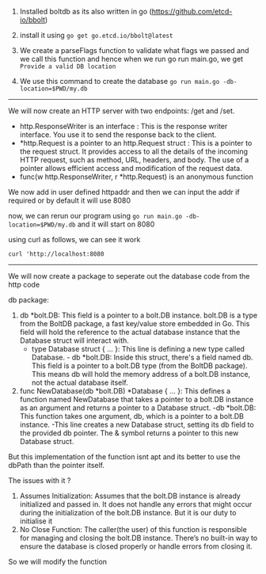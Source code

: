 1. Installed boltdb as its also written in go (https://github.com/etcd-io/bbolt)

2. install it using `go get go.etcd.io/bbolt@latest`

3. We create a parseFlags function to validate what flags we passed and we call this function and hence when we run go run main.go, we get `Provide a valid DB location`

4. We use this command to create the database `go run main.go -db-location=$PWD/my.db`

---

We will now create an HTTP server with two endpoints: /get and /set.

- http.ResponseWriter is an interface : This is the response writer interface. You use it to send the response back to the client.
- \*http.Request is a pointer to an http.Request struct : This is a pointer to the request struct. It provides access to all the details of the incoming HTTP request, such as method, URL, headers, and body. The use of a pointer allows efficient access and modification of the request data.
- func(w http.ResponseWriter, r \*http.Request) is an anonymous function

We now add in user defined httpaddr and then we can input the addr if required or by default it will use 8080

now, we can rerun our program using `go run main.go -db-location=$PWD/my.db` and it will start on 8080

using curl as follows, we can see it work

`curl 'http://localhost:8080`

---

We will now create a package to seperate out the database code from the http code

db package:

1. db \*bolt.DB: This field is a pointer to a bolt.DB instance. bolt.DB is a type from the BoltDB package, a fast key/value store embedded in Go. This field will hold the reference to the actual database instance that the Database struct will interact with.
   - type Database struct { ... }: This line is defining a new type called Database. - db \*bolt.DB: Inside this struct, there's a field named db. This field is a pointer to a bolt.DB type (from the BoltDB package). This means db will hold the memory address of a bolt.DB instance, not the actual database itself.
2. func NewDatabase(db *bolt.DB) *Database { ... }: This defines a function named NewDatabase that takes a pointer to a bolt.DB instance as an argument and returns a pointer to a Database struct.
   -db \*bolt.DB: This function takes one argument, db, which is a pointer to a bolt.DB instance.
   -This line creates a new Database struct, setting its db field to the provided db pointer. The & symbol returns a pointer to this new Database struct.

But this implementation of the function isnt apt and its better to use the dbPath than the pointer itself.

The issues with it ?

1. Assumes Initialization: Assumes that the bolt.DB instance is already initialized and passed in. It does not handle any errors that might occur during the initialization of the bolt.DB instance. But it is our duty to initialise it
2. No Close Function: The caller(the user) of this function is responsible for managing and closing the bolt.DB instance. There’s no built-in way to ensure the database is closed properly or handle errors from closing it.

So we will modify the function
